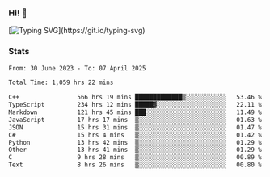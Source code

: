 ### Hi!  👋

[![Typing SVG](https://readme-typing-svg.herokuapp.com?font=Fira+Code&pause=1000&width=435&lines=Hello!+I'm+Texiwustion.)](https://git.io/typing-svg)

### Stats

<!--START_SECTION:waka-->

```txt
From: 30 June 2023 - To: 07 April 2025

Total Time: 1,059 hrs 22 mins

C++                566 hrs 19 mins █████████████▒░░░░░░░░░░░   53.46 %
TypeScript         234 hrs 12 mins █████▓░░░░░░░░░░░░░░░░░░░   22.11 %
Markdown           121 hrs 45 mins ███░░░░░░░░░░░░░░░░░░░░░░   11.49 %
JavaScript         17 hrs 17 mins  ▒░░░░░░░░░░░░░░░░░░░░░░░░   01.63 %
JSON               15 hrs 31 mins  ▒░░░░░░░░░░░░░░░░░░░░░░░░   01.47 %
C#                 15 hrs 4 mins   ▒░░░░░░░░░░░░░░░░░░░░░░░░   01.42 %
Python             13 hrs 42 mins  ▒░░░░░░░░░░░░░░░░░░░░░░░░   01.29 %
Other              13 hrs 41 mins  ▒░░░░░░░░░░░░░░░░░░░░░░░░   01.29 %
C                  9 hrs 28 mins   ▒░░░░░░░░░░░░░░░░░░░░░░░░   00.89 %
Text               8 hrs 26 mins   ▒░░░░░░░░░░░░░░░░░░░░░░░░   00.80 %
```

<!--END_SECTION:waka-->
